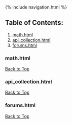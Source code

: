 {% include navigation.html %}

## Table of Contents:
1. [math.html](#mathhtml)
2. [api_collection.html](#api_collectionhtml)
3. [forums.html](#forumshtml)

### math.html
[Back to Top](#table-of-contents)
<script src="https://emgithub.com/embed.js?target=https%3A%2F%2Fgithub.com%2FJakubPonulak%2F5_hackers%2Fblob%2Fmain%2Ftemplates%2Fclass_topics%2Fmath.html&style=github&showBorder=on&showLineNumbers=on&showCopy=on"></script>

### api_collection.html
[Back to Top](#table-of-contents)
<script src="https://emgithub.com/embed.js?target=https%3A%2F%2Fgithub.com%2FJakubPonulak%2F5_hackers%2Fblob%2Fmain%2Ftemplates%2Four_work%2Fapi_collection.html&style=github&showBorder=on&showLineNumbers=on&showCopy=on"></script>

### forums.html
[Back to Top](#table-of-contents)
<script src="https://emgithub.com/embed.js?target=https%3A%2F%2Fgithub.com%2FJakubPonulak%2F5_hackers%2Fblob%2Fmain%2Ftemplates%2Fforums.html&style=github&showBorder=on&showLineNumbers=on&showCopy=on"></script>